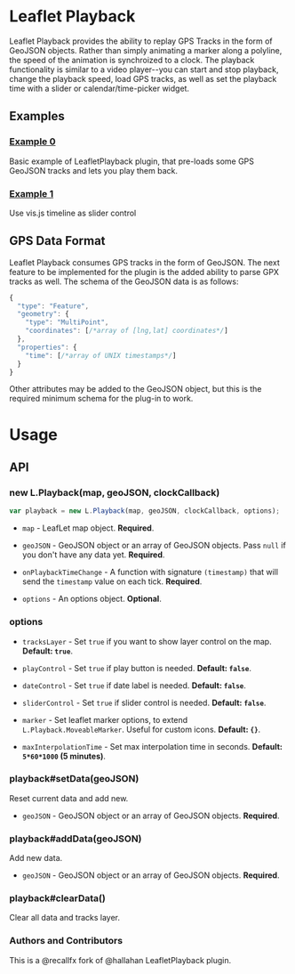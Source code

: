 # Leaflet Playback

Leaflet Playback provides the ability to replay GPS Tracks in the form of GeoJSON objects. Rather than simply animating a marker along a polyline, the speed of the animation is synchroized to a clock. The playback functionality is similar to a video player--you can start and stop playback, change the playback speed, load GPS tracks, as well as set the playback time with a slider or calendar/time-picker widget.

## Examples

### [Example 0](http://recallfx.github.io/LeafletPlayback/examples/example_0.html)

Basic example of LeafletPlayback plugin, that pre-loads some GPS GeoJSON tracks and lets you play them back.

### [Example 1](http://recallfx.github.io/LeafletPlayback/examples/example_1.html)

Use vis.js timeline as slider control

## GPS Data Format

Leaflet Playback consumes GPS tracks in the form of GeoJSON. The next feature to be implemented for the plugin is the added ability to parse GPX tracks as well. The schema of the GeoJSON data is as follows: 

```javascript
{
  "type": "Feature",
  "geometry": {
    "type": "MultiPoint",
    "coordinates": [/*array of [lng,lat] coordinates*/]
  },
  "properties": {
    "time": [/*array of UNIX timestamps*/]
  }
}
```

Other attributes may be added to the GeoJSON object, but this is the required minimum schema for the plug-in to work.

# Usage

## API

### new L.Playback(map, geoJSON, clockCallback)

```javascript
var playback = new L.Playback(map, geoJSON, clockCallback, options);
```

* `map` - LeafLet map object. **Required**.

* `geoJSON` - GeoJSON object or an array of GeoJSON objects. Pass `null` if you don't have any data yet. **Required**.

* `onPlaybackTimeChange` - A function with signature `(timestamp)` that will send the `timestamp` value on each tick. **Required**.

* `options` - An options object. **Optional**.

### options

* `tracksLayer` - Set `true` if you want to show layer control on the map. **Default: `true`**.

* `playControl` - Set `true` if play button is needed. **Default: `false`**.

* `dateControl` - Set `true` if date label is needed. **Default: `false`**.

* `sliderControl` - Set `true` if slider control is needed. **Default: `false`**.

* `marker` - Set leaflet marker options, to extend `L.Playback.MoveableMarker`. Useful for custom icons. **Default: `{}`**.

* `maxInterpolationTime` - Set max interpolation time in seconds. **Default: `5*60*1000` (5 minutes)**.


### playback#setData(geoJSON)

Reset current data and add new.

* `geoJSON` - GeoJSON object or an array of GeoJSON objects. **Required**.

### playback#addData(geoJSON)

Add new data.

* `geoJSON` - GeoJSON object or an array of GeoJSON objects. **Required**.

### playback#clearData()

Clear all data and tracks layer.


### Authors and Contributors
This is a @recallfx fork of @hallahan LeafletPlayback plugin.
